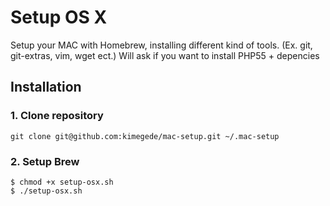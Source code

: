 # Setup OS X

Setup your MAC with Homebrew, installing different kind of tools. (Ex. git, git-extras, vim, wget ect.)
Will ask if you want to install PHP55 + depencies

## Installation

### 1. Clone repository
```git clone git@github.com:kimegede/mac-setup.git ~/.mac-setup```

### 2. Setup Brew
```
$ chmod +x setup-osx.sh
$ ./setup-osx.sh
```
